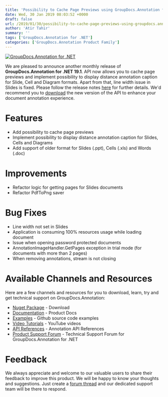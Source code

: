 ```yaml
---
title: 'Possibility to Cache Page Previews using GroupDocs.Annotation for .NET 19.1'
date: Wed, 30 Jan 2019 08:03:52 +0000
draft: false
url: /2019/01/30/possibility-to-cache-page-previews-using-groupdocs.annotation-for-.net-19.1/
author: 'Atir Tahir'
summary: ''
tags: ['GroupDocs.Annotation for .NET']
categories: ['GroupDocs.Annotation Product Family']
---
```


[![GroupDocs.Annotation for .NET](https://blog.groupdocs.com/wp-content/uploads/sites/4/2016/11/groupdocs-annotation-net.png)](https://products.groupdocs.com/annotation/net)

We are pleased to announce another monthly release of **GroupDocs.Annotation for .NET 19.1**. API now allows you to cache page previews and implement possibility to display distance annotation caption for Slide, Cell and Diagram formats. Apart from that, line width issue in Slides is fixed. Please follow the release notes [here](https://docs.groupdocs.com/display/annotationnet/GroupDocs.Annotation+for+.NET+19.1+Release+Notes) for further details. We'd recommend you to [download](https://downloads.groupdocs.com/annotation/net) the new version of the API to enhance your document annotation experience.

# Features

*   Add possibility to cache page previews
*   Implement possibility to display distance annotation caption for Slides, Cells and Diagrams
*   Add support of older format for Slides (.ppt), Cells (.xls) and Words (.doc)

# Improvements

*   Refactor logic for getting pages for Slides documents
*   Refactor PdfToPng saver

# Bug Fixes

*   Line width not set in Slides
*   Application is consuming 100% resources usage while loading document
*   Issue when opening password protected documents
*   AnnotationImageHandler.GetPages exception in trial mode (for documents with more than 2 pages)
*   When removing annotations, stream is not closing

# Available Channels and Resources

Here are a few channels and resources for you to download, learn, try and get technical support on GroupDocs.Annotation:

*   [Nuget Package](https://www.nuget.org/packages/groupdocs.annotation "Nuget Package") \- Download
*   [Documentation](https://docs.groupdocs.com/display/annotationnet/Home "Product Documentation") \- Product Docs
*   [Examples](https://github.com/groupdocs-annotation/GroupDocs.Annotation-for-.NET "Examples") - Github source code examples
*   [Video Tutorials](https://www.youtube.com/playlist?list=PL25CTxMCj5vPhJV8QNpZ-QRo9j08qnG8Q "video tutorials") - YouTube videos
*   [API References](https://apireference.groupdocs.com/net/annotation "API References") - Annotation API References
*   [Product Support Forum](https://forum.groupdocs.com/c/annotation "Support forum") - Technical Support Forum for GroupDocs.Annotation for .NET

# Feedback

We always appreciate and welcome to our valuable users to share their feedback to improve this product. We will be happy to know your thoughts and suggestions. Just create a [forum thread](https://forum.groupdocs.com/c/annotation) and our dedicated support team will be there to respond.





